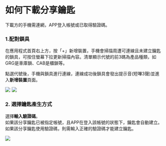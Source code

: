 # 如何下載分享鑰匙

下載方的手機需連網，APP登入帳號或已取得驗證碼。

### 1.配對鎖具

在應用程式首頁右上方，按「+」新增裝置，手機會掃描周遭可連線且未建立鑰匙的鎖具，可按住螢幕下拉更新掃描內容。清單顯示代號的前3碼為產品種類，如GRG是車庫鎖、CAB是櫃鎖等。

點選代號後，手機與鎖具進行連線，連線成功後鎖具會發出提示音\(短嗶3聲\)並進入**新增裝置**頁面。

![](https://userstartw.files.wordpress.com/2018/12/Screenshot_2018-12-20-14-44-52-375_com.userstar.phonekey.png)  ![](https://userstartw.files.wordpress.com/2018/12/Screenshot_2018-12-21-10-37-31-514_com.userstar.phonekey.png)

### 2. 選擇鑰匙產生方式

選擇**輸入驗證碼**。  
如果該分享鑰匙已被指定帳號，且APP在登入該帳號的狀態下，鑰匙會自動建立。  
如果該分享鑰匙使用驗證碼，則需輸入正確的驗證碼才能建立鑰匙。

![](https://userstartw.files.wordpress.com/2018/12/Screenshot_2018-12-20-17-23-24-129_com.userstar.phonekey.png)

